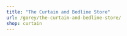 ```yaml
---
title: "The Curtain and Bedline Store"
url: /gorey/the-curtain-and-bedline-store/
shop: curtain
---
```

